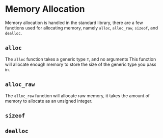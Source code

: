 # Memory Allocation
Memory allocation is handled in the standard library, there are a few functions
used for allocating memory, namely `alloc`, `alloc_raw`, `sizeof`, and `dealloc`.

## `alloc`
The `alloc` function takes a generic type `T`, and no arguments This function
will allocate enough memory to store the size of the generic type you pass in.

## `alloc_raw`
The `alloc_raw` function will allocate raw memory, it takes the amount of memory to
allocate as an unsigned integer.

## `sizeof`

## `dealloc`